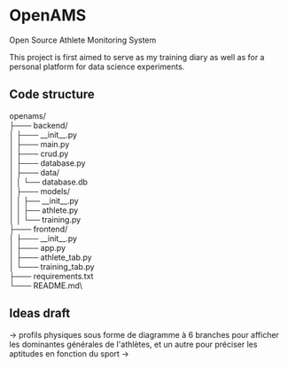 # OpenAMS

Open Source Athlete Monitoring System

This project is first aimed to serve as my training diary as well as for a personal platform for data science experiments.

## Code structure

openams/\
├─── backend/\
│   ├─── \_\_init\_\_.py\
│   ├─── main.py\
│   ├─── crud.py\
│   ├─── database.py\
│   ├─── data/\
│   │   └── database.db\
│   ├─── models/\
│   │   ├── \_\_init\_\_.py\
│   │    ├── athlete.py\
│   │   └── training.py\
├─── frontend/\
│   ├─── \_\_init\_\_.py\
│   ├─── app.py\
│   ├─── athlete_tab.py\
│   └─── training_tab.py\
├─── requirements.txt\
└─── README.md\

## Ideas draft

-> profils physiques sous forme de diagramme à 6 branches pour afficher les dominantes générales de l'athlètes, et un autre pour préciser les aptitudes en fonction du sport
->
